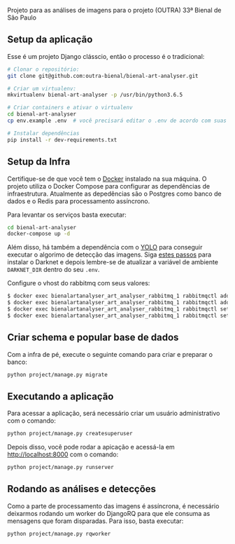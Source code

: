 Projeto para as análises de imagens para o projeto (OUTRA) 33ª Bienal de São Paulo

## Setup da aplicação

Esse é um projeto Django clásscio, então o processo é o tradicional:

```bash
# Clonar o repositório:
git clone git@github.com:outra-bienal/bienal-art-analyser.git

# Criar um virtualenv:
mkvirtualenv bienal-art-analyser -p /usr/bin/python3.6.5

# Criar containers e ativar o virtualenv
cd bienal-art-analyser
cp env.example .env  # você precisará editar o .env de acordo com suas configurações

# Instalar dependências
pip install -r dev-requirements.txt
```

## Setup da Infra

Certifique-se de que você tem o [Docker](https://www.docker.com/) instalado na sua máquina.
O projeto utiliza o Docker Compose para configurar as dependências de infraestrutura. Atualmente as depedências são o Postgres como banco de dados e o Redis para processamento assíncrono.

Para levantar os serviços basta executar:

```bash
cd bienal-art-analyser
docker-compose up -d
```

Além disso, há também a dependência com o [YOLO](https://pjreddie.com/darknet/yolo/) para conseguir executar o algorimo de detecção das imagens.
Siga [estes passos](https://pjreddie.com/darknet/install/) para instalar o Darknet e depois lembre-se de atualizar a variável de ambiente `DARKNET_DIR` dentro do seu `.env`.

Configure o vhost do rabbitmq com seus valores:

```bash
$ docker exec bienalartanalyser_art_analyser_rabbitmq_1 rabbitmqctl add_vhost bienal
$ docker exec bienalartanalyser_art_analyser_rabbitmq_1 rabbitmqctl add_user bienal bienal
$ docker exec bienalartanalyser_art_analyser_rabbitmq_1 rabbitmqctl set_user_tags bienal bienal
$ docker exec bienalartanalyser_art_analyser_rabbitmq_1 rabbitmqctl set_permissions -p bienal bienal ".*" ".*" ".*"
```

## Criar schema e popular base de dados
Com a infra de pé, execute o seguinte comando para criar e preparar o banco:

```bash
python project/manage.py migrate
```

## Executando a aplicação

Para acessar a aplicação, será necessário criar um usuário administrativo com o comando:

```bash
python project/manage.py createsuperuser
```

Depois disso, você pode rodar a apicação e acessá-la em [http://localhost:8000](http://localhost:8000) com o comando:

```bash
python project/manage.py runserver
```

## Rodando as análises e detecções
Como a parte de processamento das imagens é assíncrona, é necessário deixarmos rodando um worker do DjangoRQ para que ele consuma as mensagens que foram disparadas. Para isso, basta executar:

```bash
python project/manage.py rqworker
```

